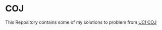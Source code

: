 # COJ 

This Repository contains some of my solutions to problem from [UCI COJ](http://coj.uci.cu/)

